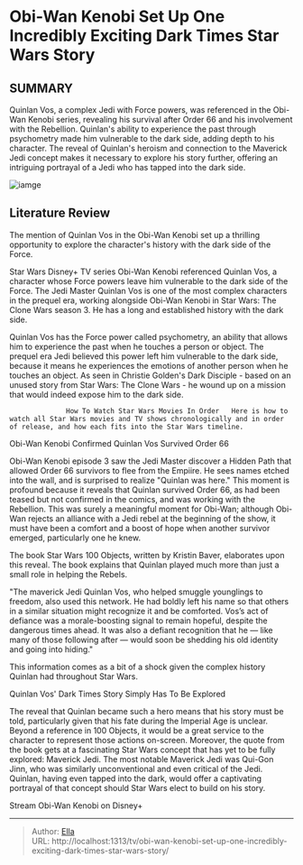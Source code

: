 # Obi-Wan Kenobi Set Up One Incredibly Exciting Dark Times Star Wars Story


## SUMMARY 



  Quinlan Vos, a complex Jedi with Force powers, was referenced in the Obi-Wan Kenobi series, revealing his survival after Order 66 and his involvement with the Rebellion.   Quinlan&#39;s ability to experience the past through psychometry made him vulnerable to the dark side, adding depth to his character.   The reveal of Quinlan&#39;s heroism and connection to the Maverick Jedi concept makes it necessary to explore his story further, offering an intriguing portrayal of a Jedi who has tapped into the dark side.  

![iamge](https://static1.srcdn.com/wordpress/wp-content/uploads/2023/08/obi-wan-kenobi-ewan-mcgregor.jpg)

## Literature Review
The mention of Quinlan Vos in the Obi-Wan Kenobi set up a thrilling opportunity to explore the character&#39;s history with the dark side of the Force.




Star Wars Disney&#43; TV series Obi-Wan Kenobi referenced Quinlan Vos, a character whose Force powers leave him vulnerable to the dark side of the Force. The Jedi Master Quinlan Vos is one of the most complex characters in the prequel era, working alongside Obi-Wan Kenobi in Star Wars: The Clone Wars season 3. He has a long and established history with the dark side.




Quinlan Vos has the Force power called psychometry, an ability that allows him to experience the past when he touches a person or object. The prequel era Jedi believed this power left him vulnerable to the dark side, because it means he experiences the emotions of another person when he touches an object. As seen in Christie Golden&#39;s Dark Disciple - based on an unused story from Star Wars: The Clone Wars - he wound up on a mission that would indeed expose him to the dark side.

                  How To Watch Star Wars Movies In Order   Here is how to watch all Star Wars movies and TV shows chronologically and in order of release, and how each fits into the Star Wars timeline.    


 Obi-Wan Kenobi Confirmed Quinlan Vos Survived Order 66 
          

Obi-Wan Kenobi episode 3 saw the Jedi Master discover a Hidden Path that allowed Order 66 survivors to flee from the Empiire. He sees names etched into the wall, and is surprised to realize &#34;Quinlan was here.&#34; This moment is profound because it reveals that Quinlan survived Order 66, as had been teased but not confirmed in the comics, and was working with the Rebellion. This was surely a meaningful moment for Obi-Wan; although Obi-Wan rejects an alliance with a Jedi rebel at the beginning of the show, it must have been a comfort and a boost of hope when another survivor emerged, particularly one he knew.




The book Star Wars 100 Objects, written by Kristin Baver, elaborates upon this reveal. The book explains that Quinlan played much more than just a small role in helping the Rebels.


&#34;The maverick Jedi Quinlan Vos, who helped smuggle younglings to freedom, also used this network. He had boldly left his name so that others in a similar situation might recognize it and be comforted. Vos’s act of defiance was a morale-boosting signal to remain hopeful, despite the dangerous times ahead. It was also a defiant recognition that he — like many of those following after — would soon be shedding his old identity and going into hiding.&#34;


This information comes as a bit of a shock given the complex history Quinlan had throughout Star Wars.



 Quinlan Vos&#39; Dark Times Story Simply Has To Be Explored 
          




The reveal that Quinlan became such a hero means that his story must be told, particularly given that his fate during the Imperial Age is unclear. Beyond a reference in 100 Objects, it would be a great service to the character to represent those actions on-screen. Moreover, the quote from the book gets at a fascinating Star Wars concept that has yet to be fully explored: Maverick Jedi. The most notable Maverick Jedi was Qui-Gon Jinn, who was similarly unconventional and even critical of the Jedi. Quinlan, having even tapped into the dark, would offer a captivating portrayal of that concept should Star Wars elect to build on his story.

Stream Obi-Wan Kenobi on Disney&#43;



---

> Author: [Ella](https://instagram.hk.cn/)  
> URL: http://localhost:1313/tv/obi-wan-kenobi-set-up-one-incredibly-exciting-dark-times-star-wars-story/  

